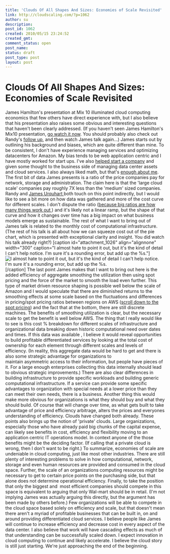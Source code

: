 ```yaml
---
title: 'Clouds Of All Shapes And Sizes: Economies of Scale Revisited'
link: http://cloudscaling.com/?p=1062
author: su
description: 
post_id: 1062
created: 2010/05/15 23:24:52
created_gmt: 
comment_status: open
post_name: 
status: draft
post_type: post
layout: post
---
```


# Clouds Of All Shapes And Sizes: Economies of Scale Revisited

James Hamilton's presentation at Mix 10 illuminated cloud computing economics that few others have direct experience with, but I also believe that his presentation also raises some obvious and interesting questions that haven't been clearly addressed. (If you haven't seen James Hamilton's Mix10 presentation, [go watch it now](http://live.visitmix.com/MIX10/Sessions/EX01). You should probably also check out Randy's [follow up](/blog/cloud-computing/understanding-cloud-datacenter-economies-of-scale), and then watch James talk again...) James starts out by outlining his background and biases, which are quite different than mine. To be consistent, I don't have experience managing services and optimizing datacenters for Amazon. My bias tends to be web application centric and I have mostly worked for start ups. I've also [helped start a company](http://www.puppetlabs.com/) and given some thought to the business side of managing data center assets and cloud services. I also always liked math, but that's [enough about me](http://www.linkedin.com/in/andrewclayshafer). The first bit of data James presents is a ratio of the price companies pay for network, storage and administration. The claim here is that the 'large cloud scale' companies pay roughly 7X less than the 'medium' sized companies. Randy and [James Urquhart ](http://news.cnet.com/8301-19413_3-20003591-240.html) both touch on this point indirectly, but I would like to see a bit more on how data was gathered and more of the cost curve for different scales. I don't dispute the ratio ([because big ratios are how many things work out ](http://en.wikipedia.org/wiki/Power_law)) and it's likely not a linear ramp, but the shape of that curve and how it changes over time has a big impact on what business models emerge as sustainable. The rest of what I want to bring out of James talk is related to the monthly cost of computational infrastructure. (The rest of his talk is all about how we can squeeze cost out of the pie chart, which is presented with exceptional clarity and insight. You did watch his talk already right?) [caption id="attachment_1026" align="alignnone" width="300" caption="I almost hate to point it out, but it's the kind of detail I can't help notice. I'm sure it's a rounding error, but add up the %s."]![I almost hate to point it out, but it's the kind of detail I can't help notice. I'm sure it's a rounding error, but add up the %s.](http://cloudscaling.com/wp-content/uploads/2010/05/james-hamilton-pie-chart-300x188.png)[/caption] The last point James makes that I want to bring out here is the added efficiency of aggregate smoothing the utilization then using spot pricing and the force of the market to smooth the load even further. This type of market driven resource shaping is possible well below the scale of Amazon and I would speculate that there are diminished returns to the smoothing effects at some scale based on the fluctuations and differences in pricing/spot pricing ratios between regions on AWS ([scroll down to the spot pricing](http://aws.amazon.com/ec2/)) and the fact that at the bottom, there are still discrete machines. The benefits of smoothing utilization is clear, but the necessary scale to get the benefit is well below AWS. The thing that I really would like to see is this cost % breakdown for different scales of infrastructure and organizational data breaking down historic computational need over dates and times. If this data was available , I believe it would reveal opportunities to build profitable differentiated services by looking at the total cost of ownership for each element through different scales and levels of efficiency. (In reality, this aggregate data would be hard to get and there is also some strategic advantage for organizations to maintain asymmetric access to their information, but people have pieces of it. For a large enough enterprises collecting this data internally should lead to obvious strategic improvements.) There are also clear differences in building infrastructure to provide specific workloads and building generic computational infrastructure. If a service can provide some specific advantages to organization with special needs at a lower price than they can meet their own needs, there is a business. Another thing this would make more obvious for organizations is what they should buy and what they should build. Of course that will change over time, as what gets built to take advantage of price and efficiency arbitrage, alters the prices and everyones understanding of efficiency. Clouds have changed both already. These points also brings up the notion of 'private' clouds. Large organizations, especially those who have already paid big chunks of the capital expense, can likely see benefits in cost, efficiency and flexibility moving to an application centric IT operations model. In context anyone of the those benefits might be the deciding factor. (If calling that a private cloud is wrong, then I don't want to be right.) To summarize, economies of scale are undeniable in cloud computing, just like most other industries. There are still plenty of interesting problems to solve in how computational, network, storage and even human resources are provided and consumed in the cloud space. Further, the scale of an organizations computing resources might be necessary to get to certain price points on the purchasing side, but that alone does not determine operational efficiency. Finally, to take the position that only the biggest and  most efficient companies should compete in this space is equivalent to arguing that only Wal-mart should be in retail. (I'm not implying James was actually arguing this directly, but the argument has been made by others before.) Few organizations will be able to compete in the cloud space based solely on efficiency and scale, but that doesn't mean there aren't a myriad of profitable businesses that can be built in, on and around providing differentiated cloud services. I believe people like James will continue to increase efficiency and decrease cost in every aspect of the data center. I also believe that work will have cascading effects as much of that understanding can be successfully scaled down. I expect innovation in cloud computing to continue and likely accelerate. I believe the cloud story is still just starting. We're just approaching the end of the beginning.